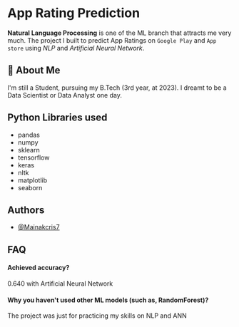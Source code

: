 
# App Rating Prediction

**Natural Language Processing** is one of the ML branch that attracts me very much. The project I built to predict App Ratings on `Google Play` and `App store` using *NLP* and *Artificial Neural Network*.





## 🚀 About Me
I'm still a Student, pursuing my B.Tech (3rd year, at 2023). I dreamt to be a Data Scientist or Data Analyst one day.



## Python Libraries used

- pandas
- numpy
- sklearn
- tensorflow
- keras
- nltk
- matplotlib
- seaborn


## Authors

- [@Mainakcris7](https://github.com/Mainakcris7)


## FAQ

#### Achieved accuracy?

0.640 with Artificial Neural Network

#### Why you haven't used other ML models (such as, RandomForest)?

The project was just for practicing my skills on NLP and ANN

